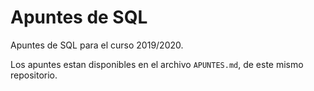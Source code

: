 # Apuntes de SQL
Apuntes de SQL para el curso 2019/2020.

Los apuntes estan disponibles en el archivo `APUNTES.md`, de este mismo repositorio.